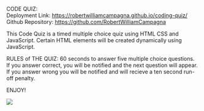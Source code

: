 CODE QUIZ:<br>
Deployment Link: https://robertwilliamcampagna.github.io/coding-quiz/<br>
Github Repository: https://github.com/RobertWilliamCampagna<br>

This Code Quiz is a timed multiple choice quiz using HTML CSS and JavaScript.  Certain HTML elements will be created dynamically using JavaScript.<br>

RULES of THE QUIZ:  60 seconds to answer five multiple choice questions.  If you answer correct, you will be notified and the next question will appear.  If you answer wrong you will be notified and will recieve a ten second run-off penalty.<br>

ENJOY!<br>

<img src="https://i.imgur.com/aBM6Hj7.png">